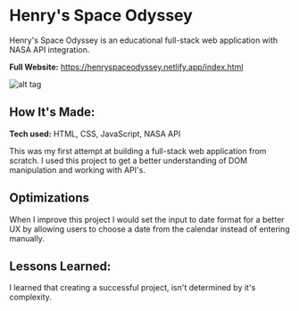 # Henry's Space Odyssey
Henry's Space Odyssey is an educational full-stack web application with NASA API integration.

**Full Website:** https://henryspaceodyssey.netlify.app/index.html

![alt tag](images/fulls/hnsGif.gif)

## How It's Made:

**Tech used:** HTML, CSS, JavaScript, NASA API

This was my first attempt at building a full-stack web application from scratch. I used this project to get a better understanding of DOM manipulation and working with API's.

## Optimizations

When I improve this project I would set the input to date format for a better UX by allowing users to choose a date from the calendar instead of entering manually.

## Lessons Learned:

I learned that creating a successful project, isn't determined by it's complexity.
